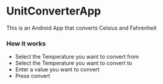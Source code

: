 # UnitConverterApp
This is an Android App that converts Celsius and Fahrenheit

### How it works
* Select the Temperature you want to convert from
* Select the Temperature you want to convert to
* Enter a value you want to convert
* Press convert

